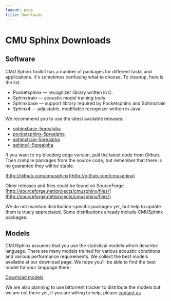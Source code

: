 ```yaml
---
layout: page
title: Downloads
---
```


# CMU Sphinx Downloads
## Software

CMU Sphinx toolkit has a number of packages for different tasks and applications. It's sometimes confusing what to choose. To cleanup, here is the list

  * Pocketsphinx — recognizer library written in C.
  * Sphinxtrain — acoustic model training tools
  * Sphinxbase — support library required by Pocketsphinx and Sphinxtrain
  * Sphinx4 — adjustable, modifiable recognizer written in Java

We recommend you to use the latest available releases:

  * [sphinxbase-5prealpha](http://sourceforge.net/projects/cmusphinx/files/sphinxbase/5prealpha)
  * [pocketsphinx-5prealpha](http://sourceforge.net/projects/cmusphinx/files/pocketsphinx/5prealpha)
  * [sphinxtrain-5prealpha](http://sourceforge.net/projects/cmusphinx/files/sphinxtrain/5prealpha)
  * [sphinx4-5prealpha](http://sourceforge.net/projects/cmusphinx/files/sphinx4/5prealpha)

If you want to try bleeding edge version, pull the latest code from
Github. Then compile packages from the source code, but remember that
there is no guarantee they will be stable.

[http://github.com/cmusphinx](http://github.com/cmusphinx)

Older releases and files could be found on SourceForge [http://sourceforge.net/projects/cmusphinx/files/](http://sourceforge.net/projects/cmusphinx/files/)

We do not maintain distribution-specific packages yet, but help to update them is truely appreciated. Some distributions already include CMUSphinx packages:


## Models

CMUSphinx assumes that you use the statistical models which describe language. There are many models trained
for various acoustic conditions and various performance requirements. We collect the best models
available at our download page. We hope you'll be able to find the best model for your language there:

[Download models](https://sourceforge.net/projects/cmusphinx/files/Acoustic%20and%20Language%20Models/)

We are also planning to use bittorrent tracker to distribute the models
but we are not there yet, if you are willing to help, please [contact
us](mailto:cmusphinx-devel@lists.sourceforge.net)
